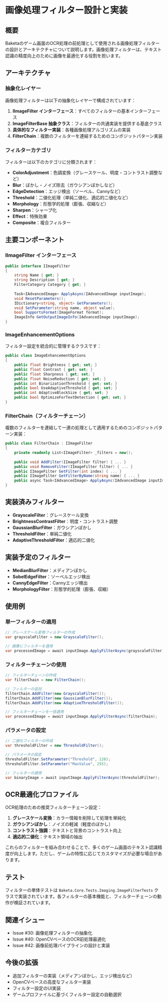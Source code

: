 # 画像処理フィルター設計と実装

## 概要

Baketaのゲーム画面のOCR処理の前処理として使用される画像処理フィルターの設計とアーキテクチャについて説明します。画像処理フィルターは、テキスト認識の精度向上のために画像を最適化する役割を担います。

## アーキテクチャ

### 抽象化レイヤー

画像処理フィルターは以下の抽象化レイヤーで構成されています：

1. **IImageFilter インターフェース**：すべてのフィルターの基本インターフェース
2. **ImageFilterBase 抽象クラス**：フィルターの共通実装を提供する基底クラス
3. **具体的なフィルター実装**：各種画像処理アルゴリズムの実装
4. **FilterChain**：複数のフィルターを連結するためのコンポジットパターン実装

### フィルターカテゴリ

フィルターは以下のカテゴリに分類されます：

- **ColorAdjustment**：色調変換（グレースケール、明度・コントラスト調整など）
- **Blur**：ぼかし・ノイズ除去（ガウシアンぼかしなど）
- **EdgeDetection**：エッジ検出（ソーベル、Cannyなど）
- **Threshold**：二値化処理（単純二値化、適応的二値化など）
- **Morphology**：形態学的処理（膨張、収縮など）
- **Sharpen**：シャープ化
- **Effect**：特殊効果
- **Composite**：複合フィルター

## 主要コンポーネント

### IImageFilter インターフェース

```csharp
public interface IImageFilter
{
    string Name { get; }
    string Description { get; }
    FilterCategory Category { get; }
    
    Task<IAdvancedImage> ApplyAsync(IAdvancedImage inputImage);
    void ResetParameters();
    IDictionary<string, object> GetParameters();
    void SetParameter(string name, object value);
    bool SupportsFormat(ImageFormat format);
    ImageInfo GetOutputImageInfo(IAdvancedImage inputImage);
}
```

### ImageEnhancementOptions

フィルター設定を統合的に管理するクラスです：

```csharp
public class ImageEnhancementOptions
{
    public float Brightness { get; set; }
    public float Contrast { get; set; }
    public float Sharpness { get; set; }
    public float NoiseReduction { get; set; }
    public int BinarizationThreshold { get; set; }
    public bool UseAdaptiveThreshold { get; set; }
    public int AdaptiveBlockSize { get; set; }
    public bool OptimizeForTextDetection { get; set; }
}
```

### FilterChain（フィルターチェーン）

複数のフィルターを連結して一連の処理として適用するためのコンポジットパターン実装：

```csharp
public class FilterChain : IImageFilter
{
    private readonly List<IImageFilter> _filters = new();
    
    public void AddFilter(IImageFilter filter) { ... }
    public void RemoveFilter(IImageFilter filter) { ... }
    public IImageFilter GetFilter(int index) { ... }
    public IImageFilter GetFilterByName(string name) { ... }
    public async Task<IAdvancedImage> ApplyAsync(IAdvancedImage inputImage) { ... }
}
```

## 実装済みフィルター

- **GrayscaleFilter**：グレースケール変換
- **BrightnessContrastFilter**：明度・コントラスト調整
- **GaussianBlurFilter**：ガウシアンぼかし
- **ThresholdFilter**：単純二値化
- **AdaptiveThresholdFilter**：適応的二値化

## 実装予定のフィルター

- **MedianBlurFilter**：メディアンぼかし
- **SobelEdgeFilter**：ソーベルエッジ検出
- **CannyEdgeFilter**：Cannyエッジ検出
- **MorphologyFilter**：形態学的処理（膨張、収縮）

## 使用例

### 単一フィルターの適用

```csharp
// グレースケール変換フィルターの作成
var grayscaleFilter = new GrayscaleFilter();

// 画像にフィルターを適用
var processedImage = await inputImage.ApplyFilterAsync(grayscaleFilter);
```

### フィルターチェーンの使用

```csharp
// フィルターチェーンの作成
var filterChain = new FilterChain();

// フィルターの追加
filterChain.AddFilter(new GrayscaleFilter());
filterChain.AddFilter(new GaussianBlurFilter());
filterChain.AddFilter(new AdaptiveThresholdFilter());

// フィルターチェーンを一括適用
var processedImage = await inputImage.ApplyFilterAsync(filterChain);
```

### パラメータの設定

```csharp
// 二値化フィルターの作成
var thresholdFilter = new ThresholdFilter();

// パラメータの設定
thresholdFilter.SetParameter("Threshold", 128);
thresholdFilter.SetParameter("MaxValue", 255);

// フィルターの適用
var binaryImage = await inputImage.ApplyFilterAsync(thresholdFilter);
```

## OCR最適化プロファイル

OCR処理のための推奨フィルターチェーン設定：

1. **グレースケール変換**：カラー情報を削除して処理を単純化
2. **ガウシアンぼかし**：ノイズの軽減（軽度のぼかし）
3. **コントラスト強調**：テキストと背景のコントラスト向上
4. **適応的二値化**：テキスト領域の抽出

これらのフィルターを組み合わせることで、多くのゲーム画面のテキスト認識精度が向上します。ただし、ゲームの特性に応じてカスタマイズが必要な場合があります。

## テスト

フィルターの単体テストは `Baketa.Core.Tests.Imaging.ImageFilterTests` クラスで実装されています。各フィルターの基本機能と、フィルターチェーンの動作が検証されています。

## 関連イシュー

- Issue #30: 画像処理フィルターの抽象化
- Issue #40: OpenCVベースのOCR前処理最適化
- Issue #42: 画像前処理パイプラインの設計と実装

## 今後の拡張

- 追加フィルターの実装（メディアンぼかし、エッジ検出など）
- OpenCVベースの高度なフィルター実装
- フィルター設定のUI実装
- ゲームプロファイルに基づくフィルター設定の自動選択